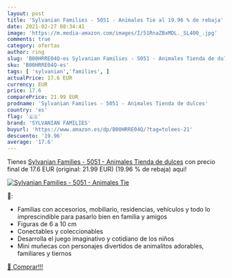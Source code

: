 ```yaml
---
layout: post
title: 'Sylvanian Families - 5051 - Animales Tie al 19.96 % de rebaja'
date: 2021-02-27 08:34:41
image: 'https://m.media-amazon.com/images/I/51RnaZBxMDL._SL400_.jpg'
comments: true
category: ofertas
author: ring
slug: 'B00HRRE04Q-es Sylvanian Families - 5051 - Animales Tienda de dulces'
sku: 'B00HRRE04Q-es'
tags: [ 'sylvanian','families', ]
actualPrice: 17.6 EUR
currency: EUR
price: 17.6
comparePrice: 21.99 EUR
prodname: 'Sylvanian Families - 5051 - Animales Tienda de dulces'
country: 'es'
flag: '🇪🇸'
brand: 'SYLVANIAN FAMILIES'
buyurl: 'https://www.amazon.es/dp/B00HRRE04Q/?tag=tolees-21'
descuento: '19.96'
average: '17.6'
---
```


Tienes [Sylvanian Families - 5051 - Animales Tienda de dulces](https://www.amazon.es/dp/B00HRRE04Q/?tag=tolees-21) con precio final de  17.6 EUR (original: 21.99 EUR) (19.96 %  de rebaja) aqui!

[![Sylvanian Families - 5051 - Animales Tie](https://m.media-amazon.com/images/I/51RnaZBxMDL._SL400_.jpg)](https://www.amazon.es/dp/B00HRRE04Q/?tag=tolees-21)

🔎:

- Familias con accesorios, mobiliario, residencias, vehículos y todo lo imprescindible para pasarlo bien en familia y amigos
- Figuras de 6 a 10 cm
- Conectables y coleccionables
- Desarrolla el juego imaginativo y cotidiano de los niños
- Mini muñecas con personajes divertidos de animalitos adorables, familiares y tiernos

[🛒 Comprar!!!](https://www.amazon.es/dp/B00HRRE04Q/?tag=tolees-21)
